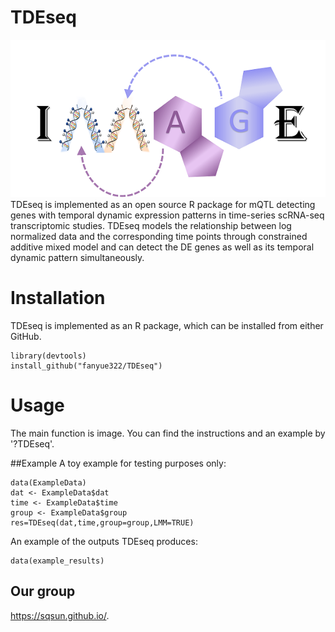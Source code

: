 # TDEseq
![IMAGE](https://github.com/fanyue322/fanyue322.github.io/blob/master/log2.png "IMAGE logo")  
TDEseq is implemented as an open source R package for mQTL detecting genes with temporal dynamic expression patterns in time-series scRNA-seq  transcriptomic studies. TDEseq models the relationship between log normalized data and the corresponding time points through constrained additive mixed model and can detect the DE genes as well as its temporal dynamic pattern simultaneously. 


# Installation
TDEseq is implemented as an R package, which can be installed from either GitHub.

```
library(devtools)
install_github("fanyue322/TDEseq")
```

# Usage
The main function is image. You can find the instructions and an example by '?TDEseq'.

##Example
A toy example for testing purposes only:
```
data(ExampleData)
dat <- ExampleData$dat
time <- ExampleData$time
group <- ExampleData$group
res=TDEseq(dat,time,group=group,LMM=TRUE)
```
An example of the outputs TDEseq produces:
```
data(example_results)
```
## Our group

 <https://sqsun.github.io/>.
